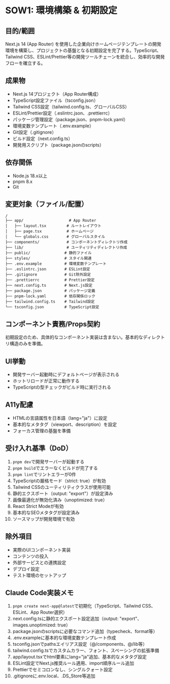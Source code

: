 # SOW1: 環境構築 & 初期設定

## 目的/範囲
Next.js 14 (App Router) を使用した企業向けホームページテンプレートの開発環境を構築し、プロジェクトの基盤となる初期設定を完了する。TypeScript、Tailwind CSS、ESLint/Prettier等の開発ツールチェーンを統合し、効率的な開発フローを確立する。

## 成果物
- Next.js 14プロジェクト（App Router構成）
- TypeScript設定ファイル（tsconfig.json）
- Tailwind CSS設定（tailwind.config.ts、グローバルCSS）
- ESLint/Prettier設定（.eslintrc.json、.prettierrc）
- パッケージ管理設定（package.json、pnpm-lock.yaml）
- 環境変数テンプレート（.env.example）
- Git設定（.gitignore）
- ビルド設定（next.config.ts）
- 開発用スクリプト（package.jsonのscripts）

## 依存関係
- Node.js 18.x以上
- pnpm 8.x
- Git

## 変更対象（ファイル/配置）
```
/
├── app/                    # App Router
│   ├── layout.tsx         # ルートレイアウト
│   ├── page.tsx           # ホームページ
│   └── globals.css        # グローバルスタイル
├── components/            # コンポーネントディレクトリ作成
├── lib/                   # ユーティリティディレクトリ作成
├── public/               # 静的ファイル
├── styles/               # スタイル関連
├── .env.example          # 環境変数テンプレート
├── .eslintrc.json        # ESLint設定
├── .gitignore            # Git除外設定
├── .prettierrc           # Prettier設定
├── next.config.ts        # Next.js設定
├── package.json          # パッケージ定義
├── pnpm-lock.yaml        # 依存関係ロック
├── tailwind.config.ts    # Tailwind設定
└── tsconfig.json         # TypeScript設定
```

## コンポーネント責務/Props契約
初期設定のため、具体的なコンポーネント実装は含まない。基本的なディレクトリ構造のみを準備。

## UI挙動
- 開発サーバー起動時にデフォルトページが表示される
- ホットリロードが正常に動作する
- TypeScriptの型チェックがビルド時に実行される

## A11y配慮
- HTMLの言語属性を日本語（lang="ja"）に設定
- 基本的なメタタグ（viewport、description）を設定
- フォーカス管理の基盤を準備

## 受け入れ基準（DoD）
1. `pnpm dev`で開発サーバーが起動する
2. `pnpm build`でエラーなくビルドが完了する
3. `pnpm lint`でリントエラーが0件
4. TypeScriptの厳格モード（strict: true）が有効
5. Tailwind CSSのユーティリティクラスが使用可能
6. 静的エクスポート（output: "export"）が設定済み
7. 画像最適化が無効化済み（unoptimized: true）
8. React Strict Modeが有効
9. 基本的なSEOメタタグが設定済み
10. ソースマップが開発環境で有効

## 除外項目
- 実際のUIコンポーネント実装
- コンテンツの投入
- 外部サービスとの連携設定
- デプロイ設定
- テスト環境のセットアップ

## Claude Code実装メモ
1. `pnpm create next-app@latest`で初期化（TypeScript、Tailwind CSS、ESLint、App Router選択）
2. next.config.tsに静的エクスポート設定追加（output: "export"、images.unoptimized: true）
3. package.jsonのscriptsに必要なコマンド追加（typecheck、format等）
4. .env.exampleに基本的な環境変数テンプレート作成
5. tsconfig.jsonでpathsエイリアス設定（@/components、@/lib等）
6. tailwind.config.tsでカスタムカラー、フォント、スペーシングの拡張準備
7. app/layout.tsxでhtml要素にlang="ja"追加、基本的なメタタグ設定
8. ESLint設定でNext.js推奨ルール適用、import順序ルール追加
9. Prettierでセミコロンなし、シングルクォート設定
10. .gitignoreに.env.local、.DS_Store等追加